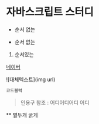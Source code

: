 # 자바스크립트 스터디

- 순서 없는
* 순서 없는
1. 순서있는

[네이버](https://naver.com)

![대체텍스트](img url)

```js
코드블럭
```

> 인용구 참조 : 어디어디어디 어디 


** 별두개 굵게 






